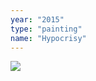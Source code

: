 ```yaml
---
year: "2015"
type: "painting"
name: "Hypocrisy"
---
```

![](Painting_Drawing2015/Hypocrisy,2015.jpg)  
